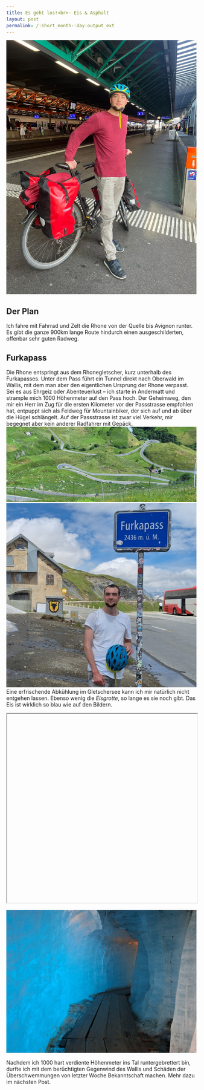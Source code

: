 ```yaml
---
title: Es geht los!<br>– Eis & Asphalt
layout: post
permalink: /:short_month-:day:output_ext
---
```

![](assets/IMG-20240705-WA0001.jpg)


## Der Plan
Ich fahre mit Fahrrad und Zelt die Rhone von der Quelle bis Avignon runter. Es gibt die ganze 900km lange Route hindurch einen ausgeschilderten, offenbar sehr guten Radweg.
## Furkapass
Die Rhone entspringt aus dem Rhonegletscher, kurz unterhalb des Furkapasses. Unter dem Pass führt ein Tunnel direkt nach Oberwald im Wallis, mit dem man aber den eigentlichen Ursprung der Rhone verpasst. Sei es aus Ehrgeiz oder Abenteuerlust – ich starte in Andermatt und strample mich 1000 Höhenmeter auf den Pass hoch. Der Geheimweg, den mir ein Herr im Zug für die ersten Kilometer vor der Passstrasse empfohlen hat, entpuppt sich als Feldweg für Mountainbiker, der sich auf und ab über die Hügel schlängelt. Auf der Passstrasse ist zwar viel Verkehr, mir begegnet aber kein anderer Radfahrer mit Gepäck.
![](assets/20240705_125301.jpg)
![wer findet den FCW-Sticker?](assets/20240705_145136.jpg)
Eine erfrischende Abkühlung im Gletschersee kann ich mir natürlich nicht entgehen lassen. Ebenso wenig die *Eisgrotte*, so lange es sie noch gibt. Das Eis ist wirklich so blau wie auf den Bildern.
<iframe style="height: 500px; width: 100%;"><video src="assets/rhonegletscher.mp4"/></iframe>

![](assets/20240705_160601.jpg)

Nachdem ich 1000 hart verdiente Höhenmeter ins Tal runtergebrettert bin, durfte ich mit dem berüchtigten Gegenwind des Wallis und Schäden der Überschwemmungen von letzter Woche Bekanntschaft machen. Mehr dazu im nächsten Post.